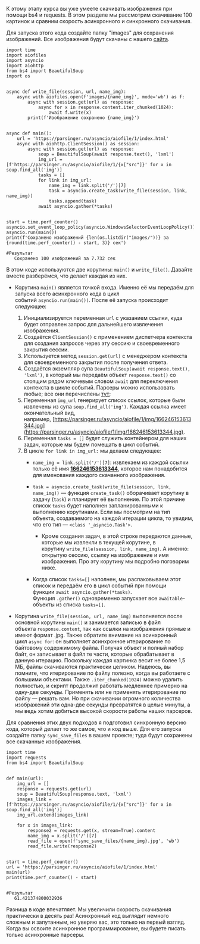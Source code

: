 К этому этапу курса вы уже умеете скачивать изображения при помощи bs4 и requests. В этом разделе мы рассмотрим скачивание 100 картинок и сравним скорость асинхронного и синхронного скачивания.

Для запуска этого кода создайте папку "images" для сохранения изображений. Все изображения будут скачаны с нашего [сайта](https://parsinger.ru/asyncio/aiofile/1/index.html).

```
import time
import aiofiles
import asyncio
import aiohttp
from bs4 import BeautifulSoup
import os


async def write_file(session, url, name_img):
    async with aiofiles.open(f'images/{name_img}', mode='wb') as f:
        async with session.get(url) as response:
            async for x in response.content.iter_chunked(1024):
                await f.write(x)
        print(f'Изображение сохранено {name_img}')


async def main():
    url = 'https://parsinger.ru/asyncio/aiofile/1/index.html'
    async with aiohttp.ClientSession() as session:
        async with session.get(url) as response:
            soup = BeautifulSoup(await response.text(), 'lxml')
            img_url = [f'https://parsinger.ru/asyncio/aiofile/1/{x["src"]}' for x in soup.find_all('img')]
            tasks = []
            for link in img_url:
                name_img = link.split('/')[7]
                task = asyncio.create_task(write_file(session, link, name_img))
                tasks.append(task)
            await asyncio.gather(*tasks)


start = time.perf_counter()
asyncio.set_event_loop_policy(asyncio.WindowsSelectorEventLoopPolicy())
asyncio.run(main())
print(f'Cохранено изображений {len(os.listdir("images/"))} за {round(time.perf_counter() - start, 3)} сек')

#Результат
   Cохранено 100 изображений за 7.732 сек
```

В этом коде используются две корутины: `main()` и `write_file()`. Давайте вместе разберёмся, что делает каждая из них.

- Корутина `main()` является точкой входа. Именно её мы передаём для запуска всего асинхронного кода в цикл событий `asyncio.run(main())`. После её запуска происходит следующее:
    1. Инициализируется переменная `url` с указанием ссылки, куда будет отправлен запрос для дальнейшего извлечения изображения.
    2. Создаётся `ClientSession()` с применением диспетчера контекста для создания запросов через эту сессию и своевременного закрытия сессии.
    3. Используется метод `session.get(url)` с менеджером контекста для своевременного закрытия после получения ответа.
    4. Создаётся экземпляр супа `BeautifulSoup(await response.text(), 'lxml')`, в который мы передаём объект `response.text()` со стоящим рядом ключевым словом `await` для переключения контекста в цикле событий. Парсеры можно использовать любые; все они перечислены [тут](https://stepik.org/lesson/631856/step/1?unit=627882);
    5. Переменная `img_url` генерирует список ссылок, которые были извлечены из супа `soup.find_all('img')`. Каждая ссылка имеет окончательный вид, например, [https://parsinger.ru/asyncio/aiofile/1/img/166246153613344.jpg](https://parsinger.ru/asyncio/aiofile/1/img/166246153613344.jpg).
    6. Переменная `tasks = []` будет служить контейнером для наших задач, которые мы будем помещать в цикл событий.
    7. В цикле `for link in img_url:` мы делаем следующее:
        - `name_img = link.split('/')[7]`: извлекаем из каждой ссылки только её имя **[166246153613344](https://parsinger.ru/asyncio/aiofile/1/img/166246153613344.jpg)**, которое нам понадобится для именования каждого скачанного изображения.
            
        - `task = asyncio.create_task(write_file(session, link, name_img))` — функция `create_task()` оборачивает корутину в задачу (`task`) и планирует её выполнение. По этой причине список `tasks` будет наполнен запланированными к выполнению корутинами. Если мы посмотрим на тип объекта, создаваемого на каждой итерации цикла, то увидим, что его тип — `<class '_asyncio.Task'>`.
            
            - Кроме создания задач, в этой строке передаются данные, которые мы извлекли в текущей корутине, в корутину `write_file(session, link, name_img)`. А именно: открытую сессию, ссылку на изображение и имя изображения. Про эту корутину мы подробно поговорим ниже.
                
        - Когда список `tasks=[]` наполнен, мы распаковываем этот список и передаём его в цикл событий при помощи функции `await asyncio.gather(*tasks)`. Функция `.gather()` одновременно запускает все `awaitable`-объекты из списка `tasks=[]`.
            
- Корутина `write_file(session, url, name_img)` выполняется после основной корутины `main()` и занимается записью в файл объекта `response.content`, так как ссылки на изображения прямые и имеют формат .jpg. Также обратите внимание на асинхронный цикл `async for`: он выполняет асинхронное итерирование по байтовому содержимому файла. Получая объект и полный набор байт, он записывает в файл те части, которые обрабатывает в данную итерацию. Поскольку каждая картинка весит не более 1,5 МБ, файлы скачиваются практически целиком. Надеюсь, вы помните, что итерирование по файлу полезно, когда вы работаете с большими объектами. Также `.iter_chunked(1024)` можно удалить полностью, и скрипт продолжит работать медленнее примерно на одну-две секунды. Применять или не применять итерирование по файлу — решать вам. Но при скачивании огромного количества изображений эти одна-две секунды превратятся в целые минуты, а мы ведь хотим добиться высокой скорости работы наших парсеров.
    

Для сравнения этих двух подходов я подготовил синхронную версию кода, который делает то же самое, что и код выше. Для его запуска создайте папку `sync_save_files` в вашем проекте; туда будут сохранены все скачанные изображения.

```
import time
import requests
from bs4 import BeautifulSoup


def main(url):
    img_url = []
    response = requests.get(url)
    soup = BeautifulSoup(response.text, 'lxml')
    images_link = [f'https://parsinger.ru/asyncio/aiofile/1/{x["src"]}' for x in soup.find_all('img')]
    img_url.extend(images_link)

    for x in images_link:
        response2 = requests.get(x, stream=True).content
        name_img = x.split('/')[7]
        read_file = open(f'sync_save_files/{name_img}.jpg', 'wb')
        read_file.write(response2)


start = time.perf_counter()
url = 'https://parsinger.ru/asyncio/aiofile/1/index.html'
main(url)
print(time.perf_counter() - start)


#Результат
   61.421374800032936
```

Разница в коде впечатляет. Мы увеличили скорость скачивания практически в десять раз! Асинхронный код выглядит немного сложным и запутанным, но уверяю вас, это только на первый взгляд. Когда вы освоите асинхронное программирование, вы будете писать только асинхронные парсеры.